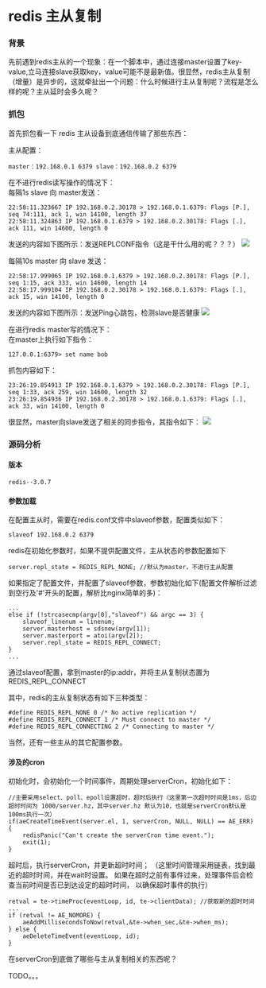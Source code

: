 # redis 主从复制

### 背景
先前遇到redis主从的一个现象：在一个脚本中，通过连接master设置了key-value,立马连接slave获取key，value可能不是最新值。很显然，redis主从复制（增量）是异步的，这就牵扯出一个问题：什么时候进行主从复制呢？流程是怎么样的呢？主从延时会多久呢？

### 抓包
首先抓包看一下 redis 主从设备到底通信传输了那些东西：   

主从配置：
```
master：192.168.0.1 6379 slave：192.168.0.2 6379
```

在不进行redis读写操作的情况下：  
每隔1s slave 向 master发送：
```
22:58:11.323667 IP 192.168.0.2.30178 > 192.168.0.1.6379: Flags [P.], seq 74:111, ack 1, win 14100, length 37
22:58:11.324863 IP 192.168.0.1.6379 > 192.168.0.2.30178: Flags [.], ack 111, win 14600, length 0
```
发送的内容如下图所示：发送REPLCONF指令（这是干什么用的呢？？？）
![](https://github.com/lvsz1/db/blob/master/redis/res/redis-slave-send.png)

每隔10s master 向 slave 发送：
```
22:58:17.999065 IP 192.168.0.1.6379 > 192.168.0.2.30178: Flags [P.], seq 1:15, ack 333, win 14600, length 14
22:58:17.999104 IP 192.168.0.2.30178 > 192.168.0.1.6379: Flags [.], ack 15, win 14100, length 0
```
发送的内容如下图所示：发送Ping心跳包，检测slave是否健康
![](https://github.com/lvsz1/db/blob/master/redis/res/redis-master-send.png)


在进行redis master写的情况下：   
在master上执行如下指令：
```
127.0.0.1:6379> set name bob
```
抓包内容如下：
```
23:26:19.854913 IP 192.168.0.1.6379 > 192.168.0.2.30178: Flags [P.], seq 1:33, ack 259, win 14600, length 32
23:26:19.854936 IP 192.168.0.2.30178 > 192.168.0.1.6379: Flags [.], ack 33, win 14100, length 0
```
很显然，master向slave发送了相关的同步指令，其指令如下：
![](https://github.com/lvsz1/db/blob/master/redis/res/redis-masrer-set-name.png)

### 源码分析

#### 版本
```
redis--3.0.7
```

#### 参数加载

在配置主从时，需要在redis.conf文件中slaveof参数，配置类似如下：
```
slaveof 192.168.0.2 6379
```
redis在初始化参数时，如果不提供配置文件，主从状态的参数配置如下
```
server.repl_state = REDIS_REPL_NONE; //默认为master，不进行主从配置
```
如果指定了配置文件，并配置了slaveof参数，参数初始化如下(配置文件解析过滤到空行及'#'开头的配置，解析比nginx简单的多)：
```
...
else if (!strcasecmp(argv[0],"slaveof") && argc == 3) {
    slaveof_linenum = linenum;
    server.masterhost = sdsnew(argv[1]);
    server.masterport = atoi(argv[2]);
    server.repl_state = REDIS_REPL_CONNECT;
}
...
```
 通过slaveof配置，拿到master的ip:addr，并将主从复制状态置为 REDIS_REPL_CONNECT 

其中，redis的主从复制状态有如下三种类型：
```
#define REDIS_REPL_NONE 0 /* No active replication */
#define REDIS_REPL_CONNECT 1 /* Must connect to master */
#define REDIS_REPL_CONNECTING 2 /* Connecting to master */
```

当然，还有一些主从的其它配置参数。

#### 涉及的cron
初始化时，会初始化一个时间事件，周期处理serverCron，初始化如下：
```
//主要采用select、poll、epoll设置超时，超时后执行（这里第一次超时时间是1ms，后边超时时间为 1000/server.hz，其中server.hz 默认为10，也就是serverCron默认是100ms执行一次）
if(aeCreateTimeEvent(server.el, 1, serverCron, NULL, NULL) == AE_ERR) {
    redisPanic("Can't create the serverCron time event.");
    exit(1);
}
```

超时后，执行serverCron，并更新超时时间；
（这里时间管理采用链表，找到最近的超时时间，并在wait时设置。
如果在超时之前有事件过来，处理事件后会检查当前时间是否已到达设定的超时时间，
以确保超时事件的执行）
```
retval = te->timeProc(eventLoop, id, te->clientData); //获取新的超时时间
...
if (retval != AE_NOMORE) {
    aeAddMillisecondsToNow(retval,&te->when_sec,&te->when_ms);
} else {
    aeDeleteTimeEvent(eventLoop, id);
}
```

在serverCron到底做了哪些与主从复制相关的东西呢？


TODO。。。